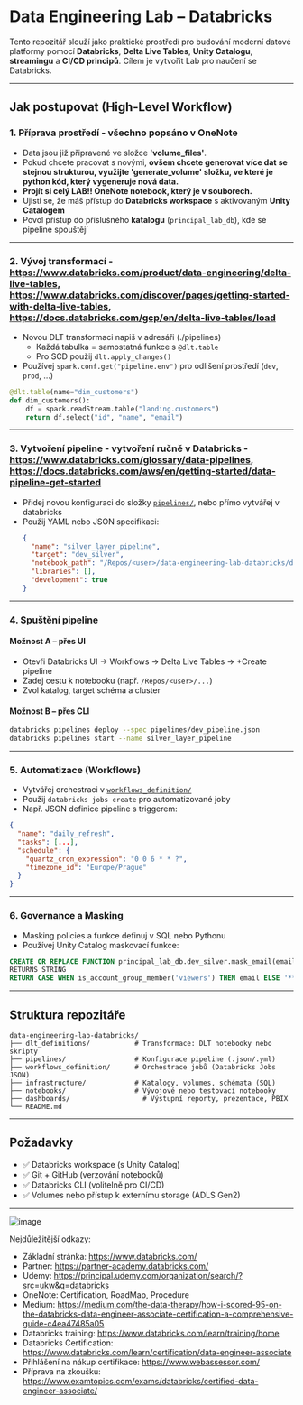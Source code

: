 # Data Engineering Lab – Databricks

Tento repozitář slouží jako praktické prostředí pro budování moderní datové platformy pomocí **Databricks**, **Delta Live Tables**, **Unity Catalogu**, **streamingu** a **CI/CD principů**. Cílem je vytvořit Lab pro naučení se Databricks.

---

## Jak postupovat (High-Level Workflow)

### 1. Příprava prostředí - všechno popsáno v OneNote
- Data jsou již připravené ve složce **'volume_files'**.
- Pokud chcete pracovat s novými, **ovšem chcete generovat více dat se stejnou strukturou, využijte 'generate_volume' složku, ve které je python kód, který vygeneruje nová data.**
- **Projít si celý LAB!! OneNote notebook, který je v souborech.**
- Ujisti se, že máš přístup do **Databricks workspace** s aktivovaným **Unity Catalogem**
- Povol přístup do příslušného **katalogu** (`principal_lab_db`), kde se pipeline spouštějí
---

### 2. Vývoj transformací - https://www.databricks.com/product/data-engineering/delta-live-tables, https://www.databricks.com/discover/pages/getting-started-with-delta-live-tables, https://docs.databricks.com/gcp/en/delta-live-tables/load
- Novou DLT transformaci napiš v adresáři (./pipelines)
  - Každá tabulka = samostatná funkce s `@dlt.table`
  - Pro SCD použij `dlt.apply_changes()`
- Používej `spark.conf.get("pipeline.env")` pro odlišení prostředí (`dev`, `prod`, ...)

```python
@dlt.table(name="dim_customers")
def dim_customers():
    df = spark.readStream.table("landing.customers")
    return df.select("id", "name", "email")
```

---

### 3. Vytvoření pipeline - vytvoření ručně v Databricks - https://www.databricks.com/glossary/data-pipelines, https://docs.databricks.com/aws/en/getting-started/data-pipeline-get-started
- Přidej novou konfiguraci do složky [`pipelines/`](./pipelines), nebo přímo vytvářej v databricks
- Použij YAML nebo JSON specifikaci:
  ```json
  {
    "name": "silver_layer_pipeline",
    "target": "dev_silver",
    "notebook_path": "/Repos/<user>/data-engineering-lab-databricks/dlt_definitions/silver_layer",
    "libraries": [],
    "development": true
  }
  ```

---

### 4. Spuštění pipeline

#### Možnost A – přes UI
- Otevři Databricks UI → Workflows → Delta Live Tables → +Create pipeline
- Zadej cestu k notebooku (např. `/Repos/<user>/...`)
- Zvol katalog, target schéma a cluster

#### Možnost B – přes CLI
```bash
databricks pipelines deploy --spec pipelines/dev_pipeline.json
databricks pipelines start --name silver_layer_pipeline
```

---

### 5. Automatizace (Workflows)
- Vytvářej orchestraci v [`workflows_definition/`](./workflows_definition)
- Použij `databricks jobs create` pro automatizované joby
- Např. JSON definice pipeline s triggerem:

```json
{
  "name": "daily_refresh",
  "tasks": [...],
  "schedule": {
    "quartz_cron_expression": "0 0 6 * * ?",
    "timezone_id": "Europe/Prague"
  }
}
```

---

### 6. Governance a Masking
- Masking policies a funkce definuj v SQL nebo Pythonu
- Používej Unity Catalog maskovací funkce:
```sql
CREATE OR REPLACE FUNCTION principal_lab_db.dev_silver.mask_email(email STRING)
RETURNS STRING
RETURN CASE WHEN is_account_group_member('viewers') THEN email ELSE '***' END;
```

---

## Struktura repozitáře

```
data-engineering-lab-databricks/
├── dlt_definitions/           # Transformace: DLT notebooky nebo skripty
├── pipelines/                 # Konfigurace pipeline (.json/.yml)
├── workflows_definition/      # Orchestrace jobů (Databricks Jobs JSON)
├── infrastructure/            # Katalogy, volumes, schémata (SQL)
├── notebooks/                 # Vývojové nebo testovací notebooky
├── dashboards/                  # Výstupní reporty, prezentace, PBIX
└── README.md
```

---

## Požadavky

- ✅ Databricks workspace (s Unity Catalog)
- ✅ Git + GitHub (verzování notebooků)
- ✅ Databricks CLI (volitelně pro CI/CD)
- ✅ Volumes nebo přístup k externímu storage (ADLS Gen2)

---

![image](https://github.com/user-attachments/assets/1c18a3d4-0376-42c5-a581-a60863c7c648)

Nejdůležitější odkazy:
- Základní stránka: https://www.databricks.com/
- Partner: https://partner-academy.databricks.com/
- Udemy: https://principal.udemy.com/organization/search/?src=ukw&q=databricks
- OneNote: Certification, RoadMap, Procedure
- Medium: https://medium.com/the-data-therapy/how-i-scored-95-on-the-databricks-data-engineer-associate-certification-a-comprehensive-guide-c4ea47485a05
- Databricks training: https://www.databricks.com/learn/training/home
- Databricks Certification: https://www.databricks.com/learn/certification/data-engineer-associate
- Přihlášení na nákup certifikace: https://www.webassessor.com/
- Příprava na zkoušku: https://www.examtopics.com/exams/databricks/certified-data-engineer-associate/

